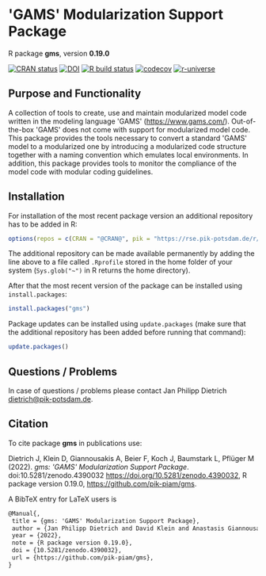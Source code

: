 # 'GAMS' Modularization Support Package

R package **gms**, version **0.19.0**

[![CRAN status](https://www.r-pkg.org/badges/version/gms)](https://cran.r-project.org/package=gms) [![DOI](https://zenodo.org/badge/DOI/10.5281/zenodo.4390032.svg)](https://doi.org/10.5281/zenodo.4390032) [![R build status](https://github.com/pik-piam/gms/workflows/check/badge.svg)](https://github.com/pik-piam/gms/actions) [![codecov](https://codecov.io/gh/pik-piam/gms/branch/master/graph/badge.svg)](https://app.codecov.io/gh/pik-piam/gms) [![r-universe](https://pik-piam.r-universe.dev/badges/gms)](https://pik-piam.r-universe.dev/ui#builds)

## Purpose and Functionality

A collection of tools to create, use and maintain modularized model code written in the modeling 
    language 'GAMS' (<https://www.gams.com/>). Out-of-the-box 'GAMS' does not come with support for modularized
    model code. This package provides the tools necessary to convert a standard 'GAMS' model to a modularized one
    by introducing a modularized code structure together with a naming convention which emulates local
    environments. In addition, this package provides tools to monitor the compliance of the model code with
    modular coding guidelines.


## Installation

For installation of the most recent package version an additional repository has to be added in R:

```r
options(repos = c(CRAN = "@CRAN@", pik = "https://rse.pik-potsdam.de/r/packages"))
```
The additional repository can be made available permanently by adding the line above to a file called `.Rprofile` stored in the home folder of your system (`Sys.glob("~")` in R returns the home directory).

After that the most recent version of the package can be installed using `install.packages`:

```r 
install.packages("gms")
```

Package updates can be installed using `update.packages` (make sure that the additional repository has been added before running that command):

```r 
update.packages()
```

## Questions / Problems

In case of questions / problems please contact Jan Philipp Dietrich <dietrich@pik-potsdam.de>.

## Citation

To cite package **gms** in publications use:

Dietrich J, Klein D, Giannousakis A, Beier F, Koch J, Baumstark L, Pflüger M (2022). _gms: 'GAMS' Modularization Support Package_. doi:10.5281/zenodo.4390032 <https://doi.org/10.5281/zenodo.4390032>, R package version 0.19.0, <https://github.com/pik-piam/gms>.

A BibTeX entry for LaTeX users is

 ```latex
@Manual{,
  title = {gms: 'GAMS' Modularization Support Package},
  author = {Jan Philipp Dietrich and David Klein and Anastasis Giannousakis and Felicitas Beier and Johannes Koch and Lavinia Baumstark and Mika Pflüger},
  year = {2022},
  note = {R package version 0.19.0},
  doi = {10.5281/zenodo.4390032},
  url = {https://github.com/pik-piam/gms},
}
```
